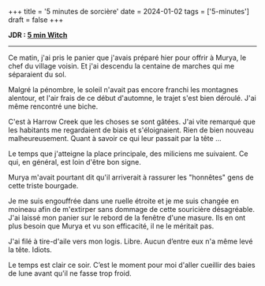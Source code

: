 +++
title = '5 minutes de sorcière'
date = 2024-01-02
tags = ['5-minutes']
draft = false
+++

**JDR : [5 min Witch](https://enui.itch.io/5-min-witch)**

-----

Ce matin, j'ai pris le panier que j'avais préparé hier pour offrir à Murya, le chef du village voisin. Et j'ai descendu la centaine de marches qui me séparaient du sol.

Malgré la pénombre, le soleil n'avait pas encore franchi les montagnes alentour, et l'air frais de ce début d'automne, le trajet s'est bien déroulé. J'ai même rencontré une biche.

C'est à Harrow Creek que les choses se sont gâtées. J'ai vite remarqué que les habitants me regardaient de biais et s'éloignaient. Rien de bien nouveau malheureusement. Quant à savoir ce qui leur passait par la tête ...

Le temps que j'atteigne la place principale, des miliciens me suivaient. Ce qui, en général, est loin d'être bon signe.

Murya m'avait pourtant dit qu'il arriverait à rassurer les "honnêtes" gens de cette triste bourgade.

Je me suis engouffrée dans une ruelle étroite et je me suis changée en moineau afin de m'extirper sans dommage de cette souricière désagréable. J'ai laissé mon panier sur le rebord de la fenêtre d'une masure. Ils en ont plus besoin que Murya et vu son efficacité, il ne le méritait pas.

J'ai filé à tire-d'aile vers mon logis. Libre. Aucun d’entre eux n'a même levé la tête. Idiots.

Le temps est clair ce soir. C’est le moment pour moi d'aller cueillir des baies de lune avant qu'il ne fasse trop froid.
